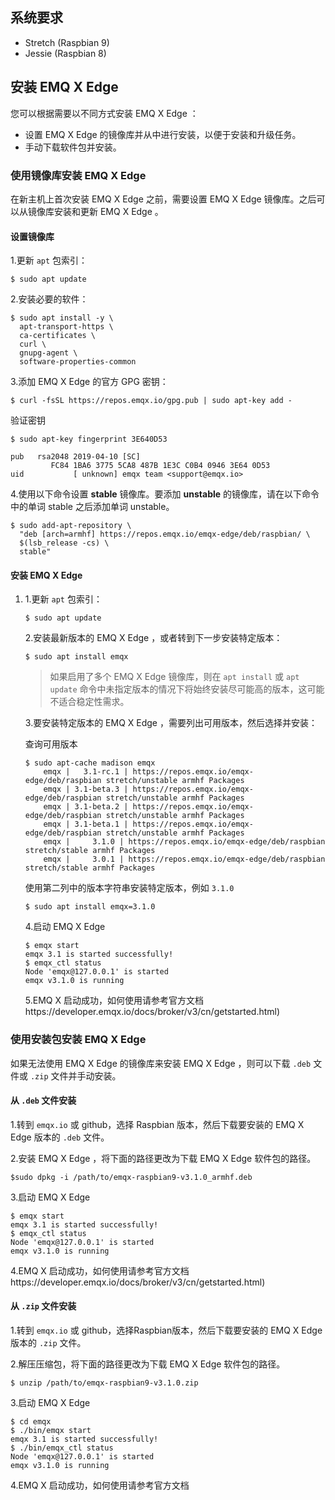 

## 系统要求

- Stretch (Raspbian 9)
- Jessie (Raspbian 8)

## 安装 EMQ X Edge 

您可以根据需要以不同方式安装 EMQ X Edge ：

- 设置 EMQ X Edge 的镜像库并从中进行安装，以便于安装和升级任务。 
- 手动下载软件包并安装。 

### 使用镜像库安装 EMQ X Edge 

在新主机上首次安装 EMQ X Edge 之前，需要设置 EMQ X Edge 镜像库。之后可以从镜像库安装和更新 EMQ X Edge 。

#### 设置镜像库

1.更新 `apt` 包索引：

```
$ sudo apt update
```

2.安装必要的软件：

```
$ sudo apt install -y \
  apt-transport-https \
  ca-certificates \
  curl \
  gnupg-agent \
  software-properties-common
```

3.添加 EMQ X Edge 的官方 GPG 密钥：

```
$ curl -fsSL https://repos.emqx.io/gpg.pub | sudo apt-key add -
```

验证密钥

```
$ sudo apt-key fingerprint 3E640D53

pub   rsa2048 2019-04-10 [SC]
         FC84 1BA6 3775 5CA8 487B 1E3C C0B4 0946 3E64 0D53
uid           [ unknown] emqx team <support@emqx.io>
```

4.使用以下命令设置 **stable** 镜像库。要添加 **unstable** 的镜像库，请在以下命令中的单词 stable 之后添加单词 unstable。

```
$ sudo add-apt-repository \
  "deb [arch=armhf] https://repos.emqx.io/emqx-edge/deb/raspbian/ \
  $(lsb_release -cs) \
  stable"
```

#### 安装 EMQ X Edge 

1. 1.更新 `apt` 包索引：

   ```
   $ sudo apt update
   ```

   2.安装最新版本的 EMQ X Edge ，或者转到下一步安装特定版本：

   ```
   $ sudo apt install emqx
   ```

   > 如果启用了多个 EMQ X Edge 镜像库，则在 `apt install` 或 `apt update` 命令中未指定版本的情况下将始终安装尽可能高的版本，这可能不适合稳定性需求。

   3.要安装特定版本的 EMQ X Edge ，需要列出可用版本，然后选择并安装：

   查询可用版本

   ```
   $ sudo apt-cache madison emqx
       emqx |   3.1-rc.1 | https://repos.emqx.io/emqx-edge/deb/raspbian stretch/unstable armhf Packages
       emqx | 3.1-beta.3 | https://repos.emqx.io/emqx-edge/deb/raspbian stretch/unstable armhf Packages
       emqx | 3.1-beta.2 | https://repos.emqx.io/emqx-edge/deb/raspbian stretch/unstable armhf Packages
       emqx | 3.1-beta.1 | https://repos.emqx.io/emqx-edge/deb/raspbian stretch/unstable armhf Packages
       emqx |     3.1.0 | https://repos.emqx.io/emqx-edge/deb/raspbian stretch/stable armhf Packages
       emqx |     3.0.1 | https://repos.emqx.io/emqx-edge/deb/raspbian stretch/stable armhf Packages
   ```

   使用第二列中的版本字符串安装特定版本，例如 `3.1.0`

   ```
   $ sudo apt install emqx=3.1.0
   ```

   4.启动 EMQ X Edge

   ```
   $ emqx start
   emqx 3.1 is started successfully!
   $ emqx_ctl status
   Node 'emqx@127.0.0.1' is started
   emqx v3.1.0 is running
   ```

   5.EMQ X 启动成功，如何使用请参考官方文档https://developer.emqx.io/docs/broker/v3/cn/getstarted.html)

### 使用安装包安装 EMQ X Edge 

如果无法使用 EMQ X Edge 的镜像库来安装 EMQ X Edge ，则可以下载 `.deb` 文件或 `.zip` 文件并手动安装。

#### 从 `.deb` 文件安装

1.转到  `emqx.io`  或  github，选择 Raspbian 版本，然后下载要安装的 EMQ X Edge 版本的 `.deb` 文件。

2.安装 EMQ X Edge ，将下面的路径更改为下载 EMQ X Edge 软件包的路径。

```
$sudo dpkg -i /path/to/emqx-raspbian9-v3.1.0_armhf.deb
```

3.启动 EMQ X Edge

```
$ emqx start
emqx 3.1 is started successfully!
$ emqx_ctl status
Node 'emqx@127.0.0.1' is started
emqx v3.1.0 is running
```

4.EMQ X 启动成功，如何使用请参考官方文档https://developer.emqx.io/docs/broker/v3/cn/getstarted.html)

#### 从 `.zip` 文件安装

1.转到  `emqx.io`  或  github，选择Raspbian版本，然后下载要安装的 EMQ X Edge 版本的  `.zip` 文件。

2.解压压缩包，将下面的路径更改为下载 EMQ X Edge 软件包的路径。

```
$ unzip /path/to/emqx-raspbian9-v3.1.0.zip
```

3.启动 EMQ X Edge

```
$ cd emqx
$ ./bin/emqx start
emqx 3.1 is started successfully!
$ ./bin/emqx_ctl status
Node 'emqx@127.0.0.1' is started
emqx v3.1.0 is running
```

4.EMQ X 启动成功，如何使用请参考官方文档

